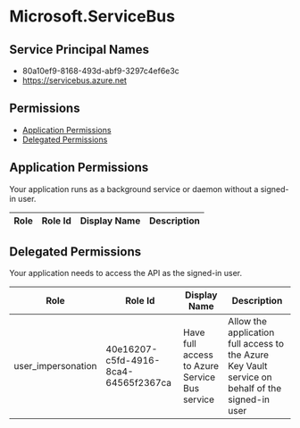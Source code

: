 # Microsoft.ServiceBus
## Service Principal Names
- 80a10ef9-8168-493d-abf9-3297c4ef6e3c
- https://servicebus.azure.net

 ## Permissions
- [Application Permissions](#application-permissions)
- [Delegated Permissions](#delegated-permissions)

## Application Permissions
Your application runs as a background service or daemon without a signed-in user.

| Role | Role Id | Display Name | Description |
|---|---|---|---|

## Delegated Permissions
Your application needs to access the API as the signed-in user. 

| Role | Role Id | Display Name | Description |
|---|---|---|---|
| user_impersonation | 40e16207-c5fd-4916-8ca4-64565f2367ca | Have full access to Azure Service Bus service | Allow the application full access to the Azure Key Vault service on behalf of the signed-in user |

